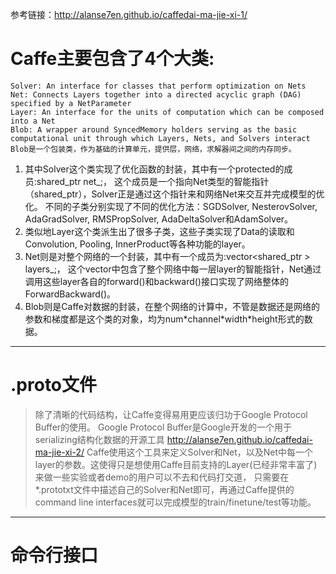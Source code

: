 参考链接：http://alanse7en.github.io/caffedai-ma-jie-xi-1/

# Caffe主要包含了4个大类:  
    Solver: An interface for classes that perform optimization on Nets
    Net: Connects Layers together into a directed acyclic graph (DAG) specified by a NetParameter
    Layer: An interface for the units of computation which can be composed into a Net
    Blob: A wrapper around SyncedMemory holders serving as the basic computational unit through which Layers, Nets, and Solvers interact
    Blob是一个包装类，作为基础的计算单元，提供层，网络，求解器间之间的内存同步。
 
 1. 其中Solver这个类实现了优化函数的封装，其中有一个protected的成员:shared_ptr<Net > net_;，
 这个成员是一个指向Net类型的智能指针（shared_ptr），Solver正是通过这个指针来和网络Net来交互并完成模型的优化。
 不同的子类分别实现了不同的优化方法：SGDSolver, NesterovSolver, AdaGradSolver, RMSPropSolver, AdaDeltaSolver和AdamSolver。
 2. 类似地Layer这个类派生出了很多子类，这些子类实现了Data的读取和Convolution, Pooling, InnerProduct等各种功能的layer。
 3. Net则是对整个网络的一个封装，其中有一个成员为:vector<shared_ptr<Layer > > layers_;，
 这个vector中包含了整个网络中每一层layer的智能指针，Net通过调用这些layer各自的forward()和backward()接口实现了网络整体的ForwardBackward()。
 4. Blob则是Caffe对数据的封装，在整个网络的计算中，不管是数据还是网络的参数和梯度都是这个类的对象，均为num\*channel\*width\*height形式的数据。  
-----
# .proto文件
> 除了清晰的代码结构，让Caffe变得易用更应该归功于Google Protocol Buffer的使用。
Google Protocol Buffer是Google开发的一个用于serializing结构化数据的开源工具
> http://alanse7en.github.io/caffedai-ma-jie-xi-2/
Caffe使用这个工具来定义Solver和Net，以及Net中每一个layer的参数。这使得只是想使用Caffe目前支持的Layer(已经非常丰富了)来做一些实验或者demo的用户可以不去和代码打交道，
只需要在*.prototxt文件中描述自己的Solver和Net即可，再通过Caffe提供的command line interfaces就可以完成模型的train/finetune/test等功能。

-----------------
# 命令行接口

